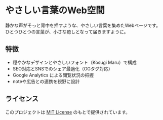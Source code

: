 # やさしい言葉のWeb空間

静かな声がそっと背中を押すような、やさしい言葉を集めたWebページです。  
ひとつひとつの言葉が、小さな癒しとなって届きますように。

## 特徴

- 穏やかなデザインとやさしいフォント（Kosugi Maru）で構成
- SEO対応とSNSでのシェア最適化（OGタグ対応）
- Google Analytics による閲覧状況の把握
- noteや広告との連携を視野に設計

## ライセンス

このプロジェクトは [MIT License](LICENSE) のもとで提供されています。
